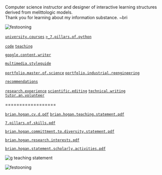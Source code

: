 Computer science instructor and designer of interactive learning structures derived from melittologic models.  
Thank you for learning about my information substance. ~bri  

![festooning](https://user-images.githubusercontent.com/59778456/235022589-fbb23ebb-d35f-4533-b767-491e1414c652.PNG)  

[`university.courses`](https://github.com/bbe2/professor) [`>_7.pillars.of.python`](https://github.com/bbe2/portfolio/tree/%3E_7_Pillars_of_Python)  

[`code`](https://github.com/bbe2/portfolio/tree/code)  [`teaching`](https://github.com/bbe2/portfolio/tree/teaching)  

[`google.content.writer`](https://github.com/bbe2/portfolio/tree/tech_curriculum_an_GwG)  

[`multimedia.styleguide`](https://github.com/bbe2/portfolio/tree/multimedia_styleguide)  

[`portfolio.master.of.science`](https://github.com/bbe2/portfolio/tree/master_portfolio)  [`portfolio.industrial.reengineering`](https://github.com/bbe2/portfolio/tree/reengineering)  

[`recommendations`](https://github.com/bbe2/portfolio/tree/reference_recommend)    

[`research.experience`](https://github.com/bbe2/portfolio/tree/research_experience ) [`scientific.editing`](https://github.com/bbe2/portfolio/tree/scientific_edit) 
[`technical.writing`](https://github.com/bbe2/portfolio/tree/tech_write)  [`tutor.an.volunteer`](https://github.com/bbe2/portfolio/tree/tutor_volunteer)  

==================

[`brian.hogan.cv.d.pdf`](https://github.com/bbe2/portfolio/files/11655551/brian.hogan.cv.d.pdf)  [`brian.hogan.teaching.statement.pdf`](https://github.com/bbe2/portfolio/files/11655576/brian.hogan.teaching.statement.pdf)  

[`7.pillars.of.skills.pdf`](https://github.com/bbe2/portfolio/files/11655571/7.pillars.of.skills.pdf)  

[`brian.hogan.committment.to.diversity.statement.pdf`](https://github.com/bbe2/portfolio/files/11655572/brian.hogan.committment.to.diversity.statement.pdf)  

[`brian.hogan.research.interests.pdf`](https://github.com/bbe2/portfolio/files/11655574/brian.hogan.research.interests.pdf)  

[`brian.hogan.statement.scholarly.activities.pdf`](https://github.com/bbe2/portfolio/files/11655575/brian.hogan.statement.scholarly.activities.pdf)  



![g teaching statement](https://github.com/bbe2/portfolio/assets/59778456/ce00649d-069c-4847-917c-3040e8b876b0) 

![festooning](https://user-images.githubusercontent.com/59778456/235022589-fbb23ebb-d35f-4533-b767-491e1414c652.PNG)  
